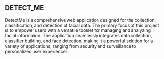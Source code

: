 ## DETECT_ME
DetectMe is a comprehensive web application designed for the collection, classification, and detection of facial data. The primary focus of this project is to empower users with a versatile toolset for managing and analyzing facial information. The application seamlessly integrates data collection, classifier building, and face detection, making it a powerful solution for a variety of applications, ranging from security and surveillance to personalized user experiences.
